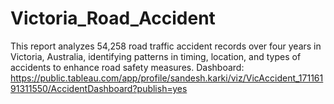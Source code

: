 # Victoria_Road_Accident
This report analyzes 54,258 road traffic accident records over four years in Victoria, Australia, identifying patterns in timing, location, and types of accidents to enhance road safety measures.
Dashboard: https://public.tableau.com/app/profile/sandesh.karki/viz/VicAccident_17116191311550/AccidentDashboard?publish=yes
